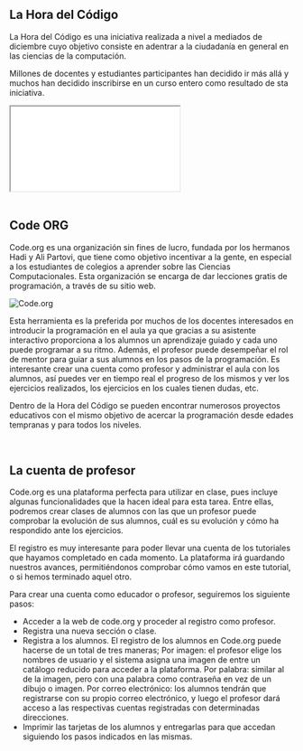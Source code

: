 ## La Hora del Código

La Hora del Código es una iniciativa realizada a nivel a mediados de diciembre cuyo objetivo consiste en adentrar a la ciudadanía en general en las ciencias de la computación. 

Millones de docentes y estudiantes participantes han decidido ir más allá y muchos han decidido inscribirse en un curso entero como resultado de sta iniciativa.

<div class="iframe">
  <iframe src="//www.youtube.com/embed/nKIu9yen5nc" allowfullscreen></iframe>
</div>



<br />



## Code ORG

Code.org es una organización sin fines de lucro, fundada por los hermanos Hadi y Ali Partovi, que tiene como objetivo incentivar a la gente, en especial a los estudiantes de colegios a aprender sobre las Ciencias Computacionales. Esta organización se encarga de dar lecciones gratis de programación, a través de su sitio web.

![](img/code.org.jpg "Code.org")

Esta herramienta es la preferida por muchos de los docentes interesados en introducir la programación en el aula ya que gracias a su asistente interactivo proporciona a los alumnos un aprendizaje guiado y cada uno puede programar a su ritmo. Además, el profesor puede desempeñar el rol de mentor para guiar a sus alumnos en los pasos de la programación. Es interesante crear una cuenta como profesor y administrar el aula con los alumnos, así puedes ver en tiempo real el progreso de los mismos y ver los ejercicios realizados, los ejercicios en los cuales tienen dudas, etc.

Dentro de la Hora del Código se pueden encontrar numerosos proyectos educativos con el mismo objetivo de acercar la programación desde edades tempranas y para todos los niveles.



<br />



## La cuenta de profesor

Code.org es una plataforma perfecta para utilizar en clase, pues incluye algunas funcionalidades que la hacen ideal para esta tarea. Entre ellas, podremos crear clases de alumnos con las que un profesor puede comprobar la evolución de sus alumnos, cuál es su evolución y cómo ha respondido ante los ejercicios.

El registro es muy interesante para poder llevar una cuenta de los tutoriales que hayamos completado en cada momento. La plataforma irá guardando nuestros avances, permitiéndonos comprobar cómo vamos en este tutorial, o si hemos terminado aquel otro.

Para crear una cuenta como educador o profesor, seguiremos los siguiente pasos:

- Acceder a la web de code.org y proceder al registro como profesor.
- Registra una nueva sección o clase.
- Registra a los alumnos. El registro de los alumnos en Code.org puede hacerse de un total de tres maneras; Por imagen: el profesor elige los nombres de usuario y el sistema asigna una imagen de entre un catálogo reducido para acceder a la plataforma. Por palabra: similar al de la imagen, pero con una palabra como contraseña en vez de un dibujo o imagen. Por correo electrónico: los alumnos tendrán que registrarse con su propio correo electrónico, y luego el profesor dará acceso a las respectivas cuentas registradas con determinadas direcciones.
- Imprimir las tarjetas de los alumnos y entregarlas para que accedan siguiendo los pasos indicados en las mismas.
